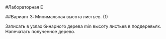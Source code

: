 #Лабораторная E

##Вариант 3: Минимальная высота листьев. (1)

Записать в узлах бинарного дерева min высоту листьев в поддеревьях. Напечатать полученное дерево.